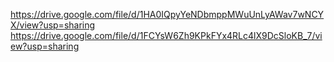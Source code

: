 https://drive.google.com/file/d/1HA0IQpyYeNDbmppMWuUnLyAWav7wNCYX/view?usp=sharing
https://drive.google.com/file/d/1FCYsW6Zh9KPkFYx4RLc4lX9DcSloKB_7/view?usp=sharing
